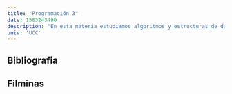 ```yaml
---
title: "Programación 3"
date: 1583243490
description: "En esta materia estudiamos algoritmos y estructuras de datos."
univ: 'UCC'
---
```



## Bibliografia


## Filminas